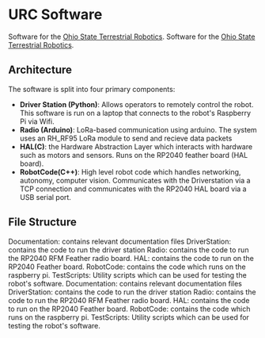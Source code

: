 # URC Software
Software for the [Ohio State Terrestrial Robotics](https://org.osu.edu/firstrobotics/urc/).
Software for the [Ohio State Terrestrial Robotics](https://org.osu.edu/firstrobotics/urc/).

## Architecture

The software is split into four primary components:

- **Driver Station (Python)**: Allows operators to remotely control the robot. This software is run on a laptop that connects to the robot's Raspberry Pi via Wifi.
- **Radio (Arduino)**: LoRa-based communication using arduino. The system uses an RH_RF95 LoRa module to send and recieve data packets  
- **HAL(C)**: the Hardware Abstraction Layer which interacts with hardware such as motors and sensors. Runs on the RP2040 feather board (HAL board).
- **RobotCode(C++)**: High level robot code which handles networking, autonomy, computer vision. Communicates with the Driverstation via a TCP connection and communicates with the RP2040 HAL board via a USB serial port.


## File Structure

Documentation: contains relevant documentation files
DriverStation: contains the code to run the driver station
Radio: contains the code to run the RP2040 RFM Feather radio board. 
HAL: contains the code to run on the RP2040 Feather board.
RobotCode: contains the code which runs on the raspberry pi.
TestScripts: Utility scripts which can be used for testing the robot's software.
Documentation: contains relevant documentation files
DriverStation: contains the code to run the driver station
Radio: contains the code to run the RP2040 RFM Feather radio board. 
HAL: contains the code to run on the RP2040 Feather board.
RobotCode: contains the code which runs on the raspberry pi.
TestScripts: Utility scripts which can be used for testing the robot's software.